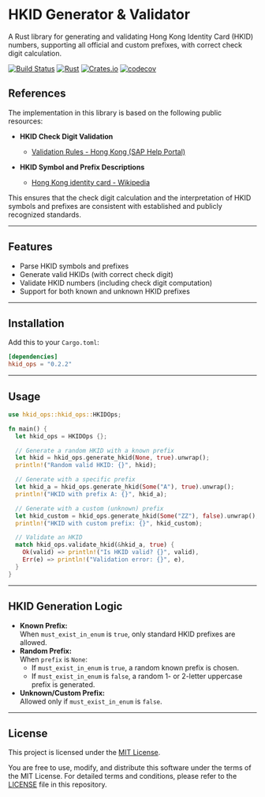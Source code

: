# HKID Generator & Validator

A Rust library for generating and validating Hong Kong Identity Card (HKID) numbers, supporting all official and custom prefixes, with correct check digit calculation.

[![Build Status](https://img.shields.io/github/actions/workflow/status/iam-samleung/hkid_ops/master.yml?branch=master)](https://github.com/iam-samleung/hkid_ops)
[![Rust](https://img.shields.io/badge/Rust-1.70%2B-blue.svg)](https://www.rust-lang.org/)
[![Crates.io](https://img.shields.io/crates/v/hkid_ops.svg)](https://crates.io/crates/hkid_ops)
[![codecov](https://img.shields.io/codecov/c/github/iam-samleung/hkid_ops/master?style=flat-square&logo=codecov)](https://codecov.io/gh/iam-samleung/hkid_ops)

## References

The implementation in this library is based on the following public resources:
 
- **HKID Check Digit Validation**
  - [Validation Rules - Hong Kong (SAP Help Portal)](https://help.sap.com/docs/successfactors-employee-central/countryregion-specifics/validation-rules-hong-kong)

- **HKID Symbol and Prefix Descriptions**
  - [Hong Kong identity card - Wikipedia](https://en.wikipedia.org/wiki/Hong_Kong_identity_card)

This ensures that the check digit calculation and the interpretation of HKID symbols and prefixes are consistent with established and publicly recognized standards.

---

## Features

- Parse HKID symbols and prefixes
- Generate valid HKIDs (with correct check digit)
- Validate HKID numbers (including check digit computation)
- Support for both known and unknown HKID prefixes

---

## Installation

Add this to your `Cargo.toml`:

```toml
[dependencies]
hkid_ops = "0.2.2"
```

---

## Usage

```rust
use hkid_ops::hkid_ops::HKIDOps;

fn main() {
  let hkid_ops = HKIDOps {};

  // Generate a random HKID with a known prefix
  let hkid = hkid_ops.generate_hkid(None, true).unwrap();
  println!("Random valid HKID: {}", hkid);

  // Generate with a specific prefix
  let hkid_a = hkid_ops.generate_hkid(Some("A"), true).unwrap();
  println!("HKID with prefix A: {}", hkid_a);

  // Generate with a custom (unknown) prefix
  let hkid_custom = hkid_ops.generate_hkid(Some("ZZ"), false).unwrap();
  println!("HKID with custom prefix: {}", hkid_custom);

  // Validate an HKID
  match hkid_ops.validate_hkid(&hkid_a, true) {
    Ok(valid) => println!("Is HKID valid? {}", valid),
    Err(e) => println!("Validation error: {}", e),
  }
}
```

---

## HKID Generation Logic

- **Known Prefix:**  
  When `must_exist_in_enum` is `true`, only standard HKID prefixes are allowed.
- **Random Prefix:**  
  When `prefix` is `None`:
    - If `must_exist_in_enum` is `true`, a random known prefix is chosen.
    - If `must_exist_in_enum` is `false`, a random 1- or 2-letter uppercase prefix is generated.
- **Unknown/Custom Prefix:**  
  Allowed only if `must_exist_in_enum` is `false`.

---
## License

This project is licensed under the [MIT License](./LICENSE).

You are free to use, modify, and distribute this software under the terms of the MIT License.
For detailed terms and conditions, please refer to the [LICENSE](./LICENSE) file in this repository.